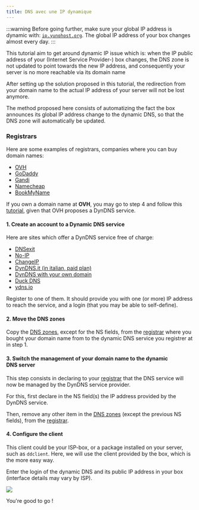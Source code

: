 ```yaml
---
title: DNS avec une IP dynamique
---
```


:::warning
Before going further, make sure your global IP address is dynamic with: [`ip.yunohost.org`](http://ip.yunohost.org/). The global IP address of your box changes almost every day.
:::

This tutorial aim to get around dynamic IP issue which is: when the IP public address of your (Internet Service Provider-) box changes, the DNS zone is not updated to point towards the new IP address, and consequently your server is no more reachable via its domain name

After setting up the solution proposed in this tutorial, the redirection from your domain name to the actual IP address of your server will not be lost anymore.

The method proposed here consists of automatizing the fact the box announces its global IP address change to the dynamic DNS, so that the DNS zone will automatically be updated.

### Registrars

Here are some examples of registrars, companies where you can buy domain names:

- [OVH](http://ovh.com/)
- [GoDaddy](https://godaddy.com/)
- [Gandi](http://gandi.net/)
- [Namecheap](https://www.namecheap.com/)
- [BookMyName](https://www.bookmyname.com/)

If you own a domain name at **OVH**, you may go to step 4 and follow this [tutorial](/install/providers/registrar/ovh/manualdns), given that OVH proposes a DynDNS service.

#### 1. Create an account to a Dynamic DNS service

Here are sites which offer a DynDNS service free of charge:

- [DNSexit](https://www.dnsexit.com/Direct.sv?cmd=dynDns)
- [No-IP](https://www.noip.com/remote-access)
- [ChangeIP](https://changeip.com)
- [DynDNS.it (in italian, paid plan)](https://dyndns.it)
- [DynDNS with your own domain](https://github.com/opi/DynDNS-with-HE.NET)
- [Duck DNS](https://www.duckdns.org/)
- [ydns.io](https://ydns.io/)

Register to one of them. It should provide you with one (or more) IP address to reach the service, and a login (that you may be able to self-define).

#### 2. Move the DNS zones

Copy the [DNS zones](/install/post_install/dns_config), except for the NS fields, from the [registrar](#registrars) where you bought your domain name from to the dynamic DNS service you registrer at in step 1.

#### 3. Switch the management of your domain name to the dynamic DNS server

This step consists in declaring to your [registrar](#registrars) that the DNS service will now be managed by the DynDNS service provider.

For this, first declare in the NS field(s) the IP address provided by the DynDNS service.

Then, remove any other item in the [DNS zones](/install/post_install/dns_config) (except the previous NS fields), from the [registrar](#registrars).

#### 4. Configure the client

This client could be your ISP-box, or a package installed on your server, such as `ddclient`.
Here, we will use the client provided by the box, which is the more easy way.

Enter the login of the dynamic DNS and its public IP address in your box (interface details may vary by ISP).

![](/img/dns_dynamic-ip_box_conf.png)

You're good to go !
